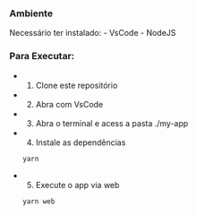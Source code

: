 ### Ambiente
Necessário ter instalado:
    - VsCode
    - NodeJS

### Para Executar:
- 1. Clone este repositório
- 2. Abra com VsCode
- 3. Abra o terminal e acess a pasta ./my-app
- 4. Instale as dependências
    ```cms
    yarn
    ```
- 5. Execute o app via web
    ```cmd
    yarn web
    ```

